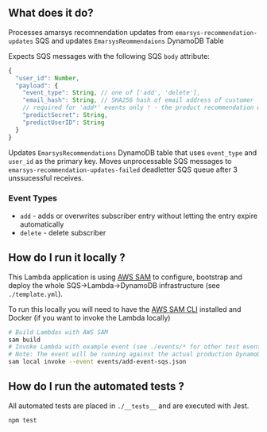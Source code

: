 <!-- # opt-in-subscriber-updates-processor

[![opt-in-subscriber-updates-processor Pipeline Status](https://badge.parcellab.com/pipeline/opt-in-subscriber-updates-processor-pipeline/status?label=📃%20opt-in-subscriber-updates-processor)](https://eu-central-1.console.aws.amazon.com/codesuite/codepipeline/pipelines/opt-in-subscriber-updates-processor-pipeline/view?region=eu-central-1)
[![Deployed opt-in-subscriber-updates-processor Commit](https://badge.parcellab.com/pipeline/opt-in-subscriber-updates-processor-pipeline/commit/id?label=📃%20opt-in-subscriber-updates-processor)](https://badge.parcellab.com/pipeline/opt-in-subscriber-updates-processor-pipeline/commit/url) -->

## What does it do?
Processes amarsys recomnendation updates from `emarsys-recommendation-updates` SQS and updates `EmarsysReommendaions` DynamoDB Table

Expects SQS messages with the following SQS `body` attribute:

```javascript
{
  "user_id": Number,
  "payload": {
    "event_type": String, // one of ['add', 'delete'],
    "email_hash": String, // SHA256 hash of email address of customer
    // required for 'add*' events only ! - the product recommendation will be presented to the customers in our communication
    "predictSecret": String, 
    "predictUserID": String
  }
}
```

Updates `EmarsysRecommendations` DynamoDB table that uses `event_type` and `user_id` as the primary key.
Moves unprocessable SQS messages to `emarsys-recommendation-updates-failed` deadletter SQS queue after 3 unssucessful receives.

### Event Types

* `add` - adds or overwrites subscriber entry without letting the entry expire automatically
* `delete` - delete subscriber

## How do I run it locally ?

This Lambda application is using [AWS SAM](https://aws.amazon.com/serverless/sam/) to configure, bootstrap and deploy the whole SQS->Lambda->DynamoDB infrastructure (see `./template.yml`).

To run this locally you will need to have the [AWS SAM CLI](https://docs.aws.amazon.com/serverless-application-model/latest/developerguide/serverless-sam-cli-install.html) installed and Docker (if you want to invoke the Lambda locally)

```bash
# Build Lambdas with AWS SAM
sam build
# Invoke Lambda with example event (see ./events/* for other test events)
# Note: The event will be running against the actual production DynamoDB
sam local invoke --event events/add-event-sqs.json
```

## How do I run the automated tests ?

All automated tests are placed in `./__tests__` and are executed with Jest.

```bash
npm test
```

<!-- ## How do I deploy it?

Push your changes to `master` and they will be automatically deployed 
via the [opt-in-subscriber-updates-processor-pipeline](https://eu-central-1.console.aws.amazon.com/codesuite/codepipeline/pipelines/opt-in-subscriber-updates-processor-pipeline/view?region=eu-central-1) -->
